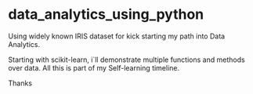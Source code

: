 # data_analytics_using_python

Using widely known IRIS dataset for kick starting my path into Data Analytics.

Starting with scikit-learn, i`ll demonstrate multiple functions and methods over data.
All this is part of my Self-learning timeline.


Thanks
